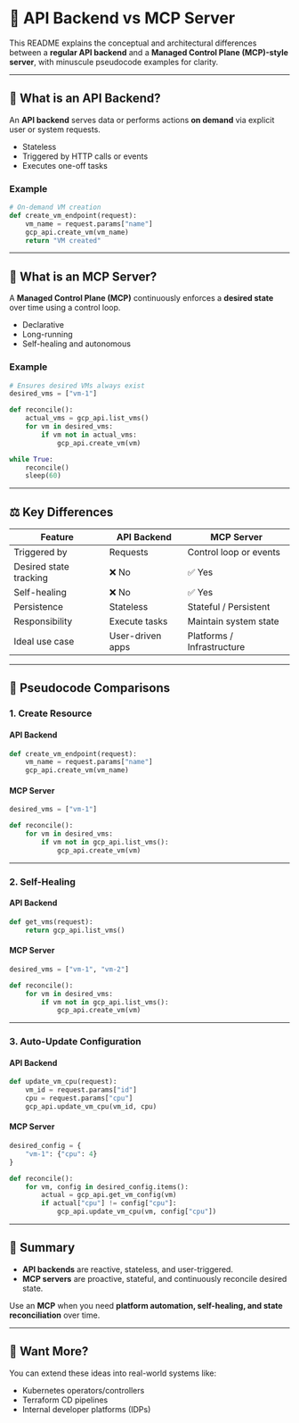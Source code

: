 
# 🧠 API Backend vs MCP Server

This README explains the conceptual and architectural differences between a **regular API backend** and a **Managed Control Plane (MCP)-style server**, with minuscule pseudocode examples for clarity.

---

## 🔧 What is an API Backend?

An **API backend** serves data or performs actions **on demand** via explicit user or system requests.

- Stateless
- Triggered by HTTP calls or events
- Executes one-off tasks

### Example
```python
# On-demand VM creation
def create_vm_endpoint(request):
    vm_name = request.params["name"]
    gcp_api.create_vm(vm_name)
    return "VM created"
```

---

## 🧠 What is an MCP Server?

A **Managed Control Plane (MCP)** continuously enforces a **desired state** over time using a control loop.

- Declarative
- Long-running
- Self-healing and autonomous

### Example
```python
# Ensures desired VMs always exist
desired_vms = ["vm-1"]

def reconcile():
    actual_vms = gcp_api.list_vms()
    for vm in desired_vms:
        if vm not in actual_vms:
            gcp_api.create_vm(vm)

while True:
    reconcile()
    sleep(60)
```

---

## ⚖️ Key Differences

| Feature                | API Backend           | MCP Server                 |
|------------------------|------------------------|----------------------------|
| Triggered by           | Requests               | Control loop or events     |
| Desired state tracking | ❌ No                  | ✅ Yes                     |
| Self-healing           | ❌ No                  | ✅ Yes                     |
| Persistence            | Stateless              | Stateful / Persistent      |
| Responsibility         | Execute tasks          | Maintain system state      |
| Ideal use case         | User-driven apps       | Platforms / Infrastructure |

---

## 🔁 Pseudocode Comparisons

### 1. Create Resource

#### API Backend
```python
def create_vm_endpoint(request):
    vm_name = request.params["name"]
    gcp_api.create_vm(vm_name)
```

#### MCP Server
```python
desired_vms = ["vm-1"]

def reconcile():
    for vm in desired_vms:
        if vm not in gcp_api.list_vms():
            gcp_api.create_vm(vm)
```

---

### 2. Self-Healing

#### API Backend
```python
def get_vms(request):
    return gcp_api.list_vms()
```

#### MCP Server
```python
desired_vms = ["vm-1", "vm-2"]

def reconcile():
    for vm in desired_vms:
        if vm not in gcp_api.list_vms():
            gcp_api.create_vm(vm)
```

---

### 3. Auto-Update Configuration

#### API Backend
```python
def update_vm_cpu(request):
    vm_id = request.params["id"]
    cpu = request.params["cpu"]
    gcp_api.update_vm_cpu(vm_id, cpu)
```

#### MCP Server
```python
desired_config = {
    "vm-1": {"cpu": 4}
}

def reconcile():
    for vm, config in desired_config.items():
        actual = gcp_api.get_vm_config(vm)
        if actual["cpu"] != config["cpu"]:
            gcp_api.update_vm_cpu(vm, config["cpu"])
```

---

## 🧩 Summary

- **API backends** are reactive, stateless, and user-triggered.
- **MCP servers** are proactive, stateful, and continuously reconcile desired state.

Use an **MCP** when you need **platform automation, self-healing, and state reconciliation** over time.

---

## 🚀 Want More?

You can extend these ideas into real-world systems like:
- Kubernetes operators/controllers
- Terraform CD pipelines
- Internal developer platforms (IDPs)

